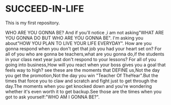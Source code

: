 # SUCCEED-IN-LIFE
This is my first repository.

WHO ARE YOU GONNA BE?
And if you'll notice ,i am not asking"WHAT ARE YOU GONNA DO BUT WHO ARE YOU GONNA BE".
I'm asking you about"HOW YOU PLAN TO LIVE YOUR LIFE EVERYDAY".
How are you gonna respond when you don't get that job you had your heart set on?
For all of you who are gonna be teachers,what are you gonna do,if the students in your class next year just don't respond to your lessons?
For all of you going into business,How will you react when your boss gives you a goal that feels way to high?
see these are the moments that DEFINE us,Not the day you get the promotion,Not the day you win "Teacher Of TheYear".But the times that force you to claw and scratch and fight just to get through the day.The moments when you get knocked down and you're wondering whether it's even worth it to get backup.See those are the times when you got to ask yourself:"WHO AM I GONNA BE?".

